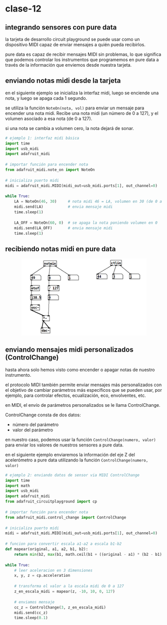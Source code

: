 # clase-12

## integrando sensores con pure data

la tarjeta de desarrollo circuit playground se puede usar como un dispositivo MIDI capaz de enviar mensajes a quién pueda recibirlos. 

pure data es capaz de recibir mensajes MIDI sin problemas, lo que significa que podemos controlar los instrumentos que programemos en pure data a través de la información que enviemos desde nuestra tarjeta.

## enviando notas midi desde la tarjeta

en el siguiente ejemplo se inicializa la interfaz midi, luego se enciende una nota, y luego se apaga cada 1 segundo.

se utiliza la función `NoteOn(nota, vol)` para enviar un mensaje para encender una nota midi. Recibe una nota midi (un número de 0 a 127), y el volumen asociado a esa nota (de 0 a 127).

si una nota se cambia a volumen cero, la nota dejará de sonar.

```python
# ejemplo 1: interfaz midi básica
import time
import usb_midi
import adafruit_midi

# importar función para encender nota
from adafruit_midi.note_on import NoteOn

# inicializa puerto midi
midi = adafruit_midi.MIDI(midi_out=usb_midi.ports[1], out_channel=0)  

while True:
    LA = NoteOn(46, 30)     # nota midi 46 = LA, volumen en 30 (de 0 a 127)
    midi.send(LA)           # envia mensaje midi
    time.sleep(1)
    
    LA_OFF = NoteOn(60, 0)  # se apaga la nota poniendo volumen en 0
    midi.send(LA_OFF)       # envia mensaje midi
    time.sleep(1)
```

## recibiendo notas midi en pure data

<p float="left" align="middle">
<img src="./imagenes/recibiendo-datos.png" width=400>
</p>

## enviando mensajes midi personalizados (ControlChange)

hasta ahora solo hemos visto como encender o apagar notas de nuestro instrumento.

el protocolo MIDI también permite enviar mensajes más personalizados con el objetivo de cambiar parámetros más específicos que se pueden usar, por ejemplo, para controlar efectos, ecualización, eco, envolventes, etc.

en MIDI, el envío de parámetros personalizados se le llama ControlChange.

ControlChange consta de dos datos:
- número del parámetro
- valor del parámetro

en nuestro caso, podemos usar la función `ControlChange(numero, valor)` para enviar los valores de nuestros sensores a pure data. 

en el siguiente ejemplo enviaremos la información del eje Z del acelerómetro a pure data utilizando la función `ControlChange(numero, valor)`

```python
# ejemplo 2: enviando datos de sensor via MIDI ControlChange
import time
import math
import usb_midi
import adafruit_midi
from adafruit_circuitplayground import cp

# importar función para encender nota
from adafruit_midi.control_change import ControlChange

# inicializa puerto midi
midi = adafruit_midi.MIDI(midi_out=usb_midi.ports[1], out_channel=0)  

# funcion para convertir escala a1-a2 a escala b1-b2
def mapear(original, a1, a2, b1, b2):
    return min(b2, max(b1, math.ceil(b1 + ((original - a1) * (b2 - b1) / (a2 - a1)))))

while True:
    # leer aceleracion en 3 dimensiones
    x, y, z = cp.acceleration

    # transforma el valor a la escala midi de 0 a 127
    z_en_escala_midi = mapear(z, -10, 10, 0, 127) 

    # enviamos mensaje
    cc_z = ControlChange(3, z_en_escala_midi)
    midi.send(cc_z)
    time.sleep(0.1)
```